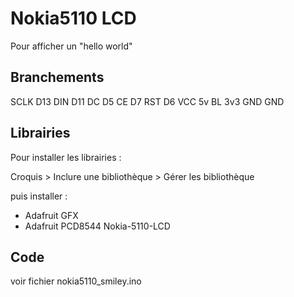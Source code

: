 # Nokia5110 LCD

Pour afficher un "hello world"

## Branchements

SCLK    D13
DIN     D11
DC      D5
CE      D7
RST     D6
VCC     5v
BL      3v3
GND     GND

## Librairies

Pour installer les librairies : 

Croquis > Inclure une bibliothèque > Gérer les bibliothèque

puis installer :
 - Adafruit GFX 
 - Adafruit PCD8544 Nokia-5110-LCD


## Code

voir fichier nokia5110_smiley.ino
